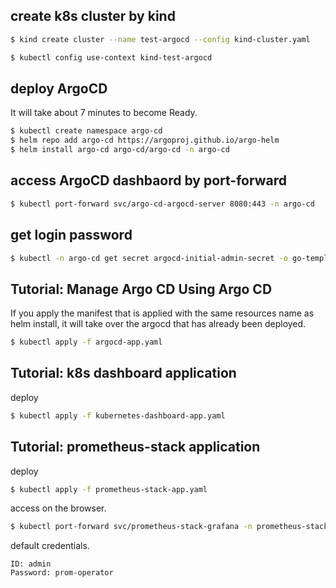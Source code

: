 ## create k8s cluster by kind

```sh
$ kind create cluster --name test-argocd --config kind-cluster.yaml

$ kubectl config use-context kind-test-argocd
```

## deploy ArgoCD

It will take about 7 minutes to become Ready.

```sh
$ kubectl create namespace argo-cd
$ helm repo add argo-cd https://argoproj.github.io/argo-helm
$ helm install argo-cd argo-cd/argo-cd -n argo-cd
```

## access ArgoCD dashbaord by port-forward

```sh
$ kubectl port-forward svc/argo-cd-argocd-server 8080:443 -n argo-cd
```

## get login password

```sh
$ kubectl -n argo-cd get secret argocd-initial-admin-secret -o go-template="{{.data.password | base64decode }}"
```

## Tutorial: Manage Argo CD Using Argo CD

If you apply the manifest that is applied with the same resources name as helm install, it will take over the argocd that has already been deployed.

```sh
$ kubectl apply -f argocd-app.yaml
```

## Tutorial: k8s dashboard application

deploy

```sh
$ kubectl apply -f kubernetes-dashboard-app.yaml
```

## Tutorial: prometheus-stack application

deploy

```sh
$ kubectl apply -f prometheus-stack-app.yaml
```

access on the browser.

```sh
$ kubectl port-forward svc/prometheus-stack-grafana -n prometheus-stack 18080:80
```

default credentials.

```
ID: admin
Password: prom-operator
```
